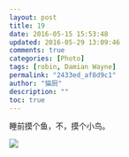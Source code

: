 ```yaml
---
layout: post
title: 19
date: 2016-05-15 15:53:48
updated: 2016-05-29 13:09:46
comments: true
categories: [Photo]
tags: [robin, Damian Wayne]
permalink: "2433ed_af8d9c1"
author: "猫厨"
description: ""
toc: true
---
```


<p>睡前摸个鱼，不，摸个小鸟。<br /></p>

![](https://nos.netease.com/imglf2/img/cVZNdzJtQk9JV2YrZmNrbFpkNWZ0R1NSOGUrNzFiZS9sT1RjbWE1djBEQUtZLzJmUUNWY25BPT0.jpg)